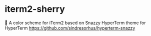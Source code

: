 # iterm2-sherry
🌸 A color scheme for iTerm2 based on Snazzy HyperTerm theme for HyperTerm https://github.com/sindresorhus/hyperterm-snazzy
